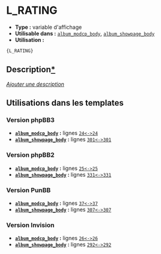 # L_RATING
* __Type :__ variable d'affichage
* __Utilisable dans :__ [`album_modcp_body`](../tpl/album_modcp_body.md#readme), [`album_showpage_body`](../tpl/album_showpage_body.md#readme)
* __Utilisation :__

```html
{L_RATING}
```

## Description[*](https://fa-tvars.appspot.com/var/L_RATING)
[*Ajouter une description*](https://fa-tvars.appspot.com/var/L_RATING)

## Utilisations dans les templates

### Version phpBB3
* __[`album_modcp_body`](../tpl/album_modcp_body.md#readme) :__ lignes [`24`](../src/prosilver/album_modcp_body.tpl#L24)[`<->`](../src/prosilver/album_modcp_body.tpl#L24-L24)[`24`](../src/prosilver/album_modcp_body.tpl#L24)
* __[`album_showpage_body`](../tpl/album_showpage_body.md#readme) :__ lignes [`301`](../src/prosilver/album_showpage_body.tpl#L301)[`<->`](../src/prosilver/album_showpage_body.tpl#L301-L301)[`301`](../src/prosilver/album_showpage_body.tpl#L301)

### Version phpBB2
* __[`album_modcp_body`](../tpl/album_modcp_body.md#readme) :__ lignes [`25`](../src/subsilver/album_modcp_body.tpl#L25)[`<->`](../src/subsilver/album_modcp_body.tpl#L25-L25)[`25`](../src/subsilver/album_modcp_body.tpl#L25)
* __[`album_showpage_body`](../tpl/album_showpage_body.md#readme) :__ lignes [`331`](../src/subsilver/album_showpage_body.tpl#L331)[`<->`](../src/subsilver/album_showpage_body.tpl#L331-L331)[`331`](../src/subsilver/album_showpage_body.tpl#L331)

### Version PunBB
* __[`album_modcp_body`](../tpl/album_modcp_body.md#readme) :__ lignes [`37`](../src/punbb/album_modcp_body.tpl#L37)[`<->`](../src/punbb/album_modcp_body.tpl#L37-L37)[`37`](../src/punbb/album_modcp_body.tpl#L37)
* __[`album_showpage_body`](../tpl/album_showpage_body.md#readme) :__ lignes [`307`](../src/punbb/album_showpage_body.tpl#L307)[`<->`](../src/punbb/album_showpage_body.tpl#L307-L307)[`307`](../src/punbb/album_showpage_body.tpl#L307)

### Version Invision
* __[`album_modcp_body`](../tpl/album_modcp_body.md#readme) :__ lignes [`26`](../src/invision/album_modcp_body.tpl#L26)[`<->`](../src/invision/album_modcp_body.tpl#L26-L26)[`26`](../src/invision/album_modcp_body.tpl#L26)
* __[`album_showpage_body`](../tpl/album_showpage_body.md#readme) :__ lignes [`292`](../src/invision/album_showpage_body.tpl#L292)[`<->`](../src/invision/album_showpage_body.tpl#L292-L292)[`292`](../src/invision/album_showpage_body.tpl#L292)

